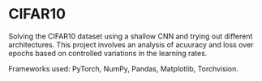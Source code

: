 # CIFAR10
Solving the CIFAR10 dataset using a shallow CNN and trying out different architectures.
This project involves an analysis of acuuracy and loss over epochs based on controlled variations in the learning rates. 

Frameworks used: PyTorch, NumPy, Pandas, Matplotlib, Torchvision.

